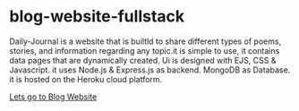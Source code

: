 # blog-website-fullstack

Daily-Journal is a website that is builtld to share different types of poems, stories, and information regarding any topic.it is simple to use, 
it contains data pages that are dynamically created. Ui is designed with EJS, CSS & Javascript. it uses Node.js & Express.js as backend. MongoDB as Database. 
it is hosted on the Heroku cloud platform. 

[Lets go to Blog Website](https://daily-journal-ht.herokuapp.com/)

